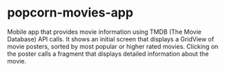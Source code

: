 # popcorn-movies-app
Mobile app that provides movie information using TMDB (The Movie Database) API calls. It shows an initial screen that displays a GridView of movie posters, sorted by most popular or higher rated movies. Clicking on the poster calls a fragment that displays detailed information about the movie.
